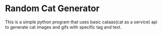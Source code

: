 # Random Cat Generator
This is a simple python program that uses basic cataas(cat as a service) api to generate cat images and gifs with specific tag and text.